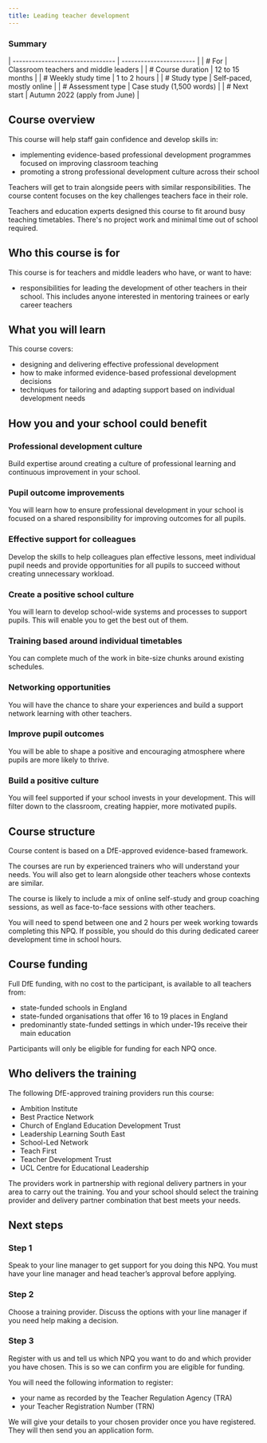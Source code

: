 ```yaml
---
title: Leading teacher development
---
```


### Summary

| -------------------------------- | ----------------------- |
| # For            | Classroom teachers and middle leaders                     |
| # Course duration          | 12 to 15 months                    |
| # Weekly study time          | 1 to 2 hours                    |
| # Study type          | Self-paced, mostly online                    |
| # Assessment type          | Case study (1,500 words)                    |
| # Next start          | Autumn 2022 (apply from June)                    |

## Course overview

This course will help staff gain confidence and develop skills in:

* implementing evidence-based professional development programmes focused on improving classroom teaching
* promoting a strong professional development culture across their school

Teachers will get to train alongside peers with similar responsibilities. The course content focuses on the key challenges teachers face in their role.

Teachers and education experts designed this course to fit around busy teaching timetables. There's no project work and minimal time out of school required.

## Who this course is for

This course is for teachers and middle leaders who have, or want to have:

* responsibilities for leading the development of other teachers in their school. This includes anyone interested in mentoring trainees or early career teachers

## What you will learn

This course covers:

* designing and delivering effective professional development
* how to make informed evidence-based professional development decisions
* techniques for tailoring and adapting support based on individual development needs

## How you and your school could benefit

### Professional development culture

Build expertise around creating a culture of professional learning and continuous improvement in your school. 

### Pupil outcome improvements

You will learn how to ensure professional development in your school is focused on a shared responsibility for improving outcomes for all pupils.

### Effective support for colleagues

Develop the skills to help colleagues plan effective lessons, meet individual pupil needs and provide opportunities for all pupils to succeed without creating unnecessary workload.

### Create a positive school culture

You will learn to develop school-wide systems and processes to support pupils. This will enable you to get the best out of them.

### Training based around individual timetables

You can complete much of the work in bite-size chunks around existing schedules.

### Networking opportunities

You will have the chance to share your experiences and build a support network learning with other teachers.

### Improve pupil outcomes

You will be able to shape a positive and encouraging atmosphere where pupils are more likely to thrive.

### Build a positive culture

You will feel supported if your school invests in your development. This will filter down to the classroom, creating happier, more motivated pupils.

## Course structure

Course content is based on a DfE-approved evidence-based framework. 

The courses are run by experienced trainers who will understand your needs. You will also get to learn alongside other teachers whose contexts are similar.

The course is likely to include a mix of online self-study and group coaching sessions, as well as face-to-face sessions with other teachers.

You will need to spend between one and 2 hours per week working towards completing this NPQ. If possible, you should do this during dedicated career development time in school hours.

## Course funding

Full DfE funding, with no cost to the participant, is available to all teachers from:

* state-funded schools in England
* state-funded organisations that offer 16 to 19 places in England
* predominantly state-funded settings in which under-19s receive their main education

Participants will only be eligible for funding for each NPQ once.

## Who delivers the training

The following DfE-approved training providers run this course:

* Ambition Institute
* Best Practice Network 
* Church of England Education Development Trust 
* Leadership Learning South East
* School-Led Network 
* Teach First 
* Teacher Development Trust 
* UCL Centre for Educational Leadership

The providers work in partnership with regional delivery partners in your area to carry out the training. You and your school should select the training provider and delivery partner combination that best meets your needs.

## Next steps

### Step 1 
 
Speak to your line manager to get support for you doing this NPQ. You must have your line manager and head teacher’s approval before applying. 
 
### Step 2 
 
Choose a training provider. Discuss the options with your line manager if you need help making a decision.
 
### Step 3 
 
Register with us and tell us which NPQ you want to do and which provider you have chosen. This is so we can confirm you are eligible for funding. 

You will need the following information to register:

* your name as recorded by the Teacher Regulation Agency (TRA)
* your Teacher Registration Number (TRN)

We will give your details to your chosen provider once you have registered. They will then send you an application form.

